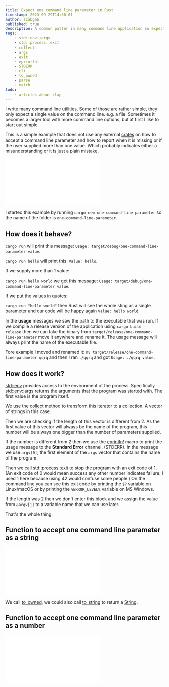 ```yaml
---
title: Expect one command line parameter in Rust
timestamp: 2023-09-29T14:30:01
author: szabgab
published: true
description: A common patter in many command line application so expect and acept a single command line parameter, often the name of a file.
tags:
    - std::env::args
    - std::process::exit
    - collect
    - args
    - exit
    - eprintln!
    - STDERR
    - cli
    - to_owned
    - parse
    - match
todo:
    - articles about clap
---
```


I write many command line utilities. Some of those are rather simple, they only expect a single value on the command line. e.g. a file.
Sometimes it becomes a larger tool with more command line options, but at first I like to start out simple.

This is a simple example that does not use any external [crates](https://crates.io/) on how to accept a command line parameter and how to report when it is missing or if the user supplied more than one value. Which probably indicates either a misunderstanding or it is just a plain mistake.


![](examples/one-command-line-parameter/src/main.rs)


I started this example by running `cargo new one-command-line-parameter` so the name of the folder is `one-command-line-parameter`.

## How does it behave?

`cargo run` will print this message: `Usage: target/debug/one-command-line-parameter value`.

`cargo run hello` will print this: `Value: hello`.

If we supply more than 1 value:

`cargo run hello world` we get this message: `Usage: target/debug/one-command-line-parameter value`.

If we put the values in quotes:

`cargo run "hello world"` then Rust will see the whole sting as a single parameter and our code will be happy again  `Value: hello world`.

In the **usage** messages we saw the path to the executable that was run. If we compile a release version of the application using `cargo build --release`
then we can take the binary from `target/release/one-command-line-parameter` move it anywhere and rename it. The usage message will always print the name
of the executable file.

Fore example I moved and renamed it: `mv target/release/one-command-line-parameter qqrq`
and then I ran `./qqrq` and got `Usage: ./qqrq value`.


## How does it work?

[std::env](https://doc.rust-lang.org/std/env/) provides access to the environment of the process. Specifically [std::env::args](https://doc.rust-lang.org/std/env/fn.args.html)
returns the arguments that the program was started with. The first value is the program itself.

We use the [collect](https://doc.rust-lang.org/std/iter/trait.Iterator.html#method.collect) method to transform this iterator to a collection. A vector of strings in this case.

Then we are checking if the length of this vector is different from 2. As the first value of this vector will always be the name of the program, this number will be always one bigger than the number of parameters supplied.

If the number is different from 2 then we use the [eprintln!](https://doc.rust-lang.org/std/macro.eprintln.html) macro to print the usage message to the **Standard Error** channel. (STDERR). In the message we use `argv[0]`, the first element of the `args` vector that contains the name of the program.

Then we call [std::process::exit](https://doc.rust-lang.org/std/process/fn.exit.html) to stop the program with an exit code of 1. (An exit code of 0 would mean success any other number indicates failure. I used 1 here because using 42 would confuse some people.) On the command line you can see this exit code by printing the `$?` variable on Linux/macOS or by printing the `%ERROR_LEVEL%` variable on MS Windows.


If the length was 2 then we don't enter this block and we assign the value from `&argv[1]` to a variable name that we can use later.

That's the whole thing.

## Function to accept one command line parameter as a string


![](examples/one-command-line-string/src/main.rs)

We call [to_owned](https://doc.rust-lang.org/std/borrow/trait.ToOwned.html), we could also call [to_string](https://doc.rust-lang.org/std/string/trait.ToString.html)
to return a [String](https://doc.rust-lang.org/std/string/struct.String.html).


## Function to accept one command line parameter as a number

![](examples/one-command-line-number/src/main.rs)

